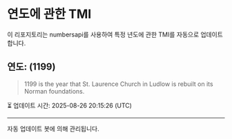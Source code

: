 
# 연도에 관한 TMI

이 리포지토리는 numbersapi를 사용하여 특정 년도에 관한 TMI를 자동으로 업데이트합니다.

## 연도: (1199)
> 1199 is the year that St. Laurence Church in Ludlow is rebuilt on its Norman foundations.

⏳ 업데이트 시간: 2025-08-26 20:15:26 (UTC)

---
자동 업데이트 봇에 의해 관리됩니다.
